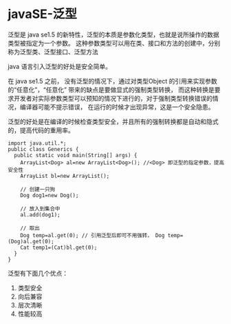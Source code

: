 # javaSE-泛型

泛型是 java se1.5 的新特性，泛型的本质是参数化类型，也就是说所操作的数据类型被指定为一个参数。
这种参数类型可以用在类、接口和方法的创建中，分别称为泛型类、泛型接口、泛型方法

java 语言引入泛型的好处是安全简单。

在 java se1.5 之前， 没有泛型的情况下，通过对类型Object 的引用来实现参数的“任意化”，“任意化” 带来的缺点是要做显式的强制类型转换， 
而这种转换是要求开发者对实际参数类型可以预知的情况下进行的，对于强制类型转换错误的情况，编译器可能不提示错误，
在运行的时候才出现异常，这是一个安全隐患。

泛型的好处是在编译的时候检查类型安全，并且所有的强制转换都是自动和隐式的，提高代码的重用率。

```
import java.util.*;
public class Generics {
  public static void main(String[] args) {
    ArrayList<Dog> al=new ArrayList<Dog>(); //<Dog> 即泛型的指定参数，提高安全性
    ArrayList bl=new ArrayList();
    
    // 创建一只狗
    Dog dog1=new Dog();
  
    // 放入到集合中
    al.add(dog1);
  
    // 取出
    Dog temp=al.get(0); // 引用泛型后即可不用强转， Dog temp=(Dog)al.get(0);
    Cat temp1=(Cat)bl.get(0);
  }
}
```

泛型有下面几个优点：
1. 类型安全
2. 向后兼容
3. 层次清晰
4. 性能较高
